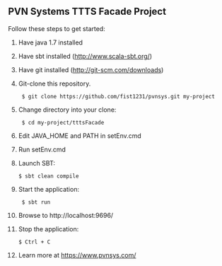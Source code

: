 ## PVN Systems TTTS Facade Project

Follow these steps to get started:

1. Have java 1.7 installed

2. Have sbt installed (http://www.scala-sbt.org/)

3. Have git installed (http://git-scm.com/downloads)

4. Git-clone this repository.

        $ git clone https://github.com/fist1231/pvnsys.git my-project

5. Change directory into your clone:

        $ cd my-project/tttsFacade

6. Edit JAVA_HOME and PATH in setEnv.cmd

7. Run setEnv.cmd

8.	Launch SBT:

        $ sbt clean compile

9. Start the application:

        $ sbt run

10. Browse to http://localhost:9696/

11. Stop the application:

        $ Ctrl + C

12. Learn more at https://www.pvnsys.com/

